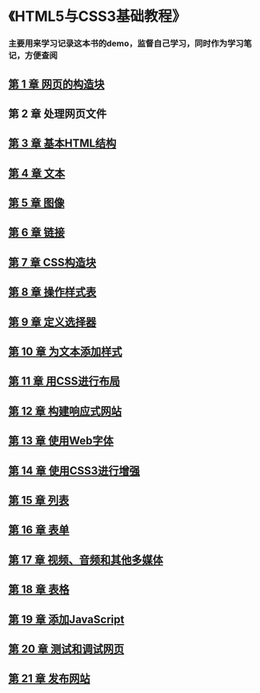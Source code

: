 # 《HTML5与CSS3基础教程》
### 主要用来学习记录这本书的demo，监督自己学习，同时作为学习笔记，方便查阅
## [第 1 章 网页的构造块](https://github.com/sgal008/web.html-and-css-visual-quickstart-guide/tree/master/chapter-01)
## 第 2 章 处理网页文件
## [第 3 章 基本HTML结构](https://github.com/sgal008/web.html-and-css-visual-quickstart-guide/tree/master/chapter-03)
## [第 4 章 文本](https://github.com/sgal008/web.html-and-css-visual-quickstart-guide/tree/master/chapter-04)
## [第 5 章 图像](https://github.com/sgal008/web.html-and-css-visual-quickstart-guide/tree/master/chapter-05)
## [第 6 章 链接](https://github.com/sgal008/web.html-and-css-visual-quickstart-guide/tree/master/chapter-06)
## [第 7 章 CSS构造块](https://github.com/sgal008/web.html-and-css-visual-quickstart-guide/tree/master/chapter-07)
## [第 8 章 操作样式表](https://github.com/sgal008/web.html-and-css-visual-quickstart-guide/tree/master/chapter-08)
## [第 9 章 定义选择器](https://github.com/sgal008/web.html-and-css-visual-quickstart-guide/tree/master/chapter-09)
## [第 10 章 为文本添加样式](https://github.com/sgal008/web.html-and-css-visual-quickstart-guide/tree/master/chapter-10)
## [第 11 章 用CSS进行布局](https://github.com/sgal008/web.html-and-css-visual-quickstart-guide/tree/master/chapter-11)
## [第 12 章 构建响应式网站](https://github.com/sgal008/web.html-and-css-visual-quickstart-guide/tree/master/chapter-12)
## [第 13 章 使用Web字体](https://github.com/sgal008/web.html-and-css-visual-quickstart-guide/tree/master/chapter-13)
## [第 14 章 使用CSS3进行增强](https://github.com/sgal008/web.html-and-css-visual-quickstart-guide/tree/master/chapter-14)
## [第 15 章 列表](https://github.com/sgal008/web.html-and-css-visual-quickstart-guide/tree/master/chapter-15)
## [第 16 章 表单](https://github.com/sgal008/web.html-and-css-visual-quickstart-guide/tree/master/chapter-16)
## [第 17 章 视频、音频和其他多媒体](https://github.com/sgal008/web.html-and-css-visual-quickstart-guide/tree/master/chapter-17)
## [第 18 章 表格](https://github.com/sgal008/web.html-and-css-visual-quickstart-guide/tree/master/chapter-18)
## [第 19 章 添加JavaScript](https://github.com/sgal008/web.html-and-css-visual-quickstart-guide/tree/master/chapter-19)
## [第 20 章 测试和调试网页](https://github.com/sgal008/web.html-and-css-visual-quickstart-guide/tree/master/chapter-20)
## [第 21 章 发布网站](https://github.com/sgal008/web.html-and-css-visual-quickstart-guide/tree/master/chapter-21)


